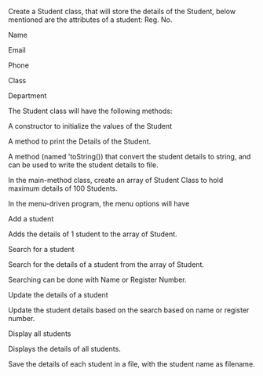 Create a Student class, that will store the details of the Student, below mentioned are the attributes of a student:
Reg. No.

Name

Email

Phone

Class

Department


The Student class will have the following methods:

A constructor to initialize the values of the Student

A method to print the Details of the Student.

A method (named 'toString()) that convert the student details to string, and can be used to write the student details to file.

In the main-method class, create an array of Student Class to hold maximum details of 100 Students.

In the menu-driven program, the menu options will have

Add a student

Adds the details of 1 student to the array of Student.

Search for a student

Search for the details of a student from the array of Student.

Searching can be done with Name or Register Number.

Update the details of a student

Update the student details based on the search based on name or register number.

Display all students

Displays the details of all students.

Save the details of each student in a file, with the student name as filename.

